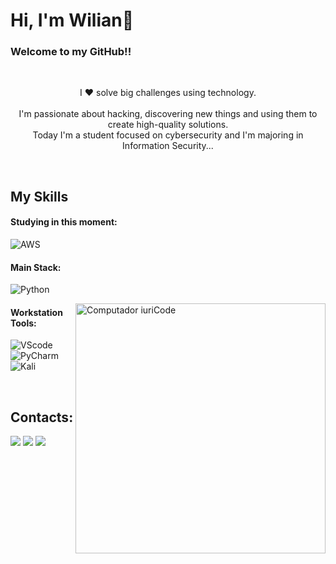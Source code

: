 # Hi, I'm Wilian👋
### Welcome to my GitHub!!
&nbsp;&nbsp;&nbsp;

<p align="center">I ❤️ solve big challenges using technology. <br><br>
    I'm passionate about hacking, discovering new things and using them to create high-quality solutions. <br>
    Today I'm a student focused on cybersecurity and I'm majoring in Information Security...
</p>&nbsp;

<!-- 
<div  align="center" style="margin-bottom:100px">
    <a href="https://github.com/Will-Gabriel">
    <img width=55% align="center" src="https://github-readme-stats.vercel.app/api?username=Will-Gabriel&show_icons=true&theme=radical&include_all_commits">
</div> 
 
&nbsp;
&nbsp;
-->

<!-- ======================================================================
    ICONES - https://github.com/alexandresanlim/Badges4-README.md-Profile
    ====================================================================== -->

## My Skills

#### Studying in this moment:
![AWS](https://img.shields.io/badge/Amazon_AWS-FF9900?style=for-the-badge&logo=amazonaws&logoColor=white)&nbsp;

#### Main Stack:
![Python](https://img.shields.io/badge/Python-14354C?style=for-the-badge&logo=python&logoColor=white)&nbsp;

<img src="https://raw.githubusercontent.com/MicaelliMedeiros/micaellimedeiros/master/image/computer-illustration.png" min-width="400px" max-width="400px" width="400px" align="right" alt="Computador iuriCode">

<!-- 
#### Secondary Stack:
![Django](https://img.shields.io/badge/Django-092E20?style=for-the-badge&logo=django&logoColor=white)&nbsp;
![HTML](https://img.shields.io/badge/HTML5-E34F26?style=for-the-badge&logo=html5&logoColor=white)&nbsp;
![CSS](https://img.shields.io/badge/CSS3-1572B6?style=for-the-badge&logo=css3&logoColor=white)&nbsp;
![JavaScript](https://img.shields.io/badge/JavaScript-F7DF1E?style=for-the-badge&logo=javascript&logoColor=black)&nbsp;
![React](https://img.shields.io/badge/React-20232A?style=for-the-badge&logo=react&logoColor=61DAFB)&nbsp;
![Node](https://img.shields.io/badge/Node%20js-339933?style=for-the-badge&logo=nodedotjs&logoColor=white)&nbsp;
![Prisma](https://img.shields.io/badge/Prisma-3982CE?style=for-the-badge&logo=Prisma&logoColor=white)&nbsp;
![Git](https://img.shields.io/badge/GIT-E44C30?style=for-the-badge&logo=git&logoColor=white)&nbsp;

#### Databases:
![PostgreSQL](https://img.shields.io/badge/PostgreSQL-316192?style=for-the-badge&logo=postgresql&logoColor=white)&nbsp;
![MongoDB](https://img.shields.io/badge/MongoDB-4EA94B?style=for-the-badge&logo=mongodb&logoColor=white)&nbsp;
-->

#### Workstation Tools:
![VScode](https://img.shields.io/badge/vscode-4285F4?style=for-the-badge&logo=vscode&logoColor=white)&nbsp;
![PyCharm](https://img.shields.io/badge/PyCharm-000000.svg?&style=for-the-badge&logo=PyCharm&logoColor=white)&nbsp;
![Kali](https://img.shields.io/badge/Kali_Linux-557C94?style=for-the-badge&logo=kali-linux&logoColor=white)&nbsp;

&nbsp;&nbsp;

## Contacts:
<div id="links">
    <a href="https://www.instagram.com/wiliann.gabriel/" target="_blank"><img src="https://img.shields.io/badge/Instagram-E4405F?style=for-the-badge&logo=instagram&logoColor=white"></a>      
    <a href = "mailto:evolwill@proton.me"><img src="https://img.shields.io/badge/ProtonMail-8B89CC?style=for-the-badge&logo=protonmail&logoColor=white"></a>
    <a href="https://www.linkedin.com/in/will-gabriel/" target="_blank"><img src="https://img.shields.io/badge/LinkedIn-0077B5?style=for-the-badge&logo=linkedin&logoColor=white"></a>
    <br>
</div>&nbsp;&nbsp;
